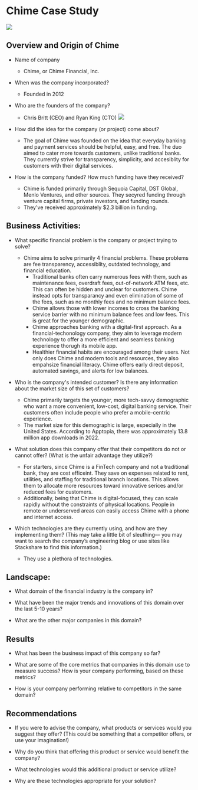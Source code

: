 # Chime Case Study
![](https://upload.wikimedia.org/wikipedia/commons/thumb/f/f6/Chime_company_logo.svg/1200px-Chime_company_logo.svg.png)
## Overview and Origin of Chime
* Name of company
    * Chime, or Chime Financial, Inc.
* When was the company incorporated?
    * Founded in 2012 

* Who are the founders of the company?
    * Chris Britt (CEO) and Ryan King (CTO)
![](https://ussnsimg.moomoo.com/997530276021938015.png/bigmoo)
* How did the idea for the company (or project) come about?
    * The goal of Chime was founded on the idea that  everyday banking and payment services should be helpful, easy, and free. The duo aimed to cater more towards customers, unlike traditional banks. They currently strive for transparency, simplicity, and accesiblity for customers with their digital services.
* How is the company funded? How much funding have they received?
    * Chime is funded primarily through Sequoia Capital, DST Global, Menlo Ventures, and other sources. They secyred funding through venture capital firms, private investors, and funding rounds. 
    * They've received approximately $2.3 billion in funding.

## Business Activities:

* What specific financial problem is the company or project trying to solve?
    * Chime aims to solve primarily 4 financial problems. These problems are fee transparency, accessiblity, outdated technology, and financial education.
        * Traditional banks often carry numerous fees with them, such as maintenance fees, overdraft fees, out-of-network ATM fees, etc. This can often be hidden and unclear for customers. Chime instead opts for transparancy and even elimination of some of the fees, such as no monthly fees and no minimum balance fees.
        * Chime allows those with lower incomes to cross the banking service barrier with no minimum balance fees and low fees. This is great for the younger demographic.
        * Chime approaches banking with a digital-first approach. As a financial-techonology company, they aim to leverage modern technology to offer a more efficient and seamless banking experience thorugh its mobile app.
        * Healthier financial habits are encouraged among their users. Not only does Chime and modern tools and resources, they also empahsize financial literacy. Chime offers early direct deposit, automated savings, and alerts for low balances.

* Who is the company's intended customer?  Is there any information about the market size of this set of customers?
    * Chime primarily targets the younger, more tech-savvy demographic who want a more convenient, low-cost, digital banking service. Their customers often include people who prefer a mobile-centric experience.
    * The market size for this demographic is large, especially in the United States. According to Apptopia, there was approximately 13.8 million app downloads in 2022.

* What solution does this company offer that their competitors do not or cannot offer? (What is the unfair advantage they utilize?)
    * For starters, since Chime is a FinTech company and not a traditional bank, they are cost efficeint. They save on expenses related to rent, utilities, and staffing for traditional branch locations. This allows them to allocate more resources toward innovative serices and/or reduced fees for customers.
    * Additionally, being that Chime is digital-focused, they can scale rapidly without the constraints of physical locations. People in remote or underserved areas can easily access Chime with a phone and internet access.

* Which technologies are they currently using, and how are they implementing them? (This may take a little bit of sleuthing–– you may want to search the company’s engineering blog or use sites like Stackshare to find this information.)
    * They use a plethora of technologies. 


## Landscape:

* What domain of the financial industry is the company in?

* What have been the major trends and innovations of this domain over the last 5-10 years?

* What are the other major companies in this domain?


## Results

* What has been the business impact of this company so far?

* What are some of the core metrics that companies in this domain use to measure success? How is your company performing, based on these metrics?

* How is your company performing relative to competitors in the same domain?


## Recommendations

* If you were to advise the company, what products or services would you suggest they offer? (This could be something that a competitor offers, or use your imagination!)

* Why do you think that offering this product or service would benefit the company?

* What technologies would this additional product or service utilize?

* Why are these technologies appropriate for your solution?